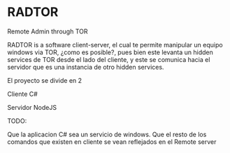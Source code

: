 # RADTOR
Remote Admin through TOR

RADTOR is a software client-server, el cual te permite manipular un equipo windows via TOR, ¿como es posible?, pues bien este levanta un hidden services de TOR desde el lado del cliente, y este se comunica hacia el servidor que es una instancia de otro hidden services.

El proyecto se divide en 2

 Cliente C#
 
 Servidor NodeJS
 
 TODO:
 
 Que la aplicacion C# sea un servicio de windows.
 Que el resto de los comandos que existen en cliente se vean reflejados en el Remote server
